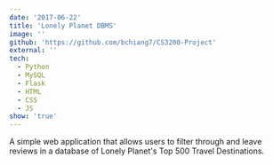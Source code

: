 ```yaml
---
date: '2017-06-22'
title: 'Lonely Planet DBMS'
image: ''
github: 'https://github.com/bchiang7/CS3200-Project'
external: ''
tech:
  - Python
  - MySQL
  - Flask
  - HTML
  - CSS
  - JS
show: 'true'
---
```


A simple web application that allows users to filter through and leave reviews in a database of Lonely Planet's Top 500 Travel Destinations.
